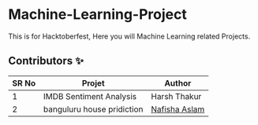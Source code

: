 # Machine-Learning-Project
This is for Hacktoberfest, Here you will Machine Learning related Projects.


## Contributors ✨

| SR No   | Projet | Author  |
| -------| -------- | ---------|
| 1 | IMDB Sentiment Analysis | Harsh Thakur |
| 2 | banguluru house pridiction | [Nafisha Aslam ](https://github.com/Nafisha08)  |  
